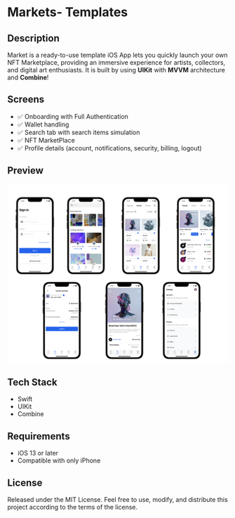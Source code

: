 # Markets- Templates

## Description

Market is a ready-to-use template iOS App lets you quickly launch your own NFT Marketplace, providing an immersive experience for artists, collectors, and digital art enthusiasts. It is built by using  **UIKit** with **MVVM** architecture and **Combine**!

## Screens

- ✅ Onboarding with Full Authentication
- ✅ Wallet handling
- ✅ Search tab with search items simulation
- ✅ NFT MarketPlace
- ✅ Profile details (account, notifications, security, billing, logout)

## Preview

![Frame 1.png](Frame_1.png)

## Tech Stack

- Swift
- UIKit
- Combine

## Requirements

- iOS 13 or later
- Compatible with only iPhone

## License

Released under the MIT License. Feel free to use, modify, and distribute this project according to the terms of the license.